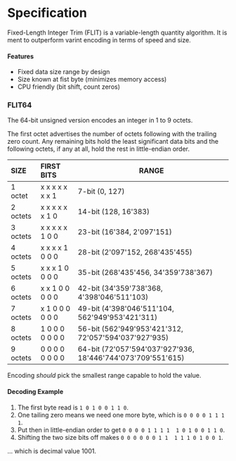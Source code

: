 # Specification

Fixed-Length Integer Trim (FLIT) is a variable-length quantity algorithm.
It is ment to outperform varint encoding in terms of speed and size.


#### Features

* Fixed data size range by design
* Size known at fist byte (minimizes memory access)
* CPU friendly (bit shift, count zeros)



### FLIT64

The 64-bit unsigned version encodes an integer in 1 to 9 octets.

The first octet advertises the number of octets following with the trailing
zero count. Any remaining bits hold the least significant data bits and the
following octets, if any at all, hold the rest in little-endian order.

| SIZE      | FIRST BITS       | RANGE                                                       |
|:----------|:-----------------|-------------------------------------------------------------|
| 1 octet   | x x x x x x x 1  |  7-bit (0, 127)                                             |
| 2 octets  | x x x x x x 1 0  | 14-bit (128, 16'383)                                        |
| 3 octets  | x x x x x 1 0 0  | 23-bit (16'384, 2'097'151)                                  |
| 4 octets  | x x x x 1 0 0 0  | 28-bit (2'097'152, 268'435'455)                             |
| 5 octets  | x x x 1 0 0 0 0  | 35-bit (268'435'456, 34'359'738'367)                        |
| 6 octets  | x x 1 0 0 0 0 0  | 42-bit (34'359'738'368, 4'398'046'511'103)                  |
| 7 octets  | x 1 0 0 0 0 0 0  | 49-bit (4'398'046'511'104, 562'949'953'421'311)             |
| 8 octets  | 1 0 0 0 0 0 0 0  | 56-bit (562'949'953'421'312, 72'057'594'037'927'935)        |
| 9 octets  | 0 0 0 0 0 0 0 0  | 64-bit (72'057'594'037'927'936, 18'446'744'073'709'551'615) |

Encoding *should* pick the smallest range capable to hold the value.


#### Decoding Example

1. The first byte read is `1 0 1 0 0 1 1 0`.
2. One tailing zero means we need one more byte, which is `0 0 0 0 1 1 1 1`.
3. Put then in little-endian order to get `0 0 0 0 1 1 1 1  1 0 1 0 0 1 1 0`.
4. Shifting the two size bits off makes `0 0 0 0 0 0 1 1  1 1 1 0 1 0 0 1`.

... which is decimal value 1001.
